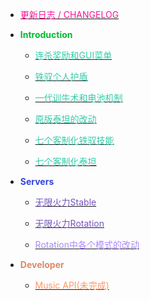 - [<font color="#FF1199">更新日志 / CHANGELOG</font>](changelog.md)

- <strong><font color="#00BB33">Introduction</font></strong>

  - [<font color="#33CCAA">连杀奖励和GUI菜单</font>](docs/killstreak.md)

  - [<font color="#33CCAA">铁驭个人护盾</font>](docs/pilotshield.md)

  - [<font color="#33CCAA">一代训牛术和电池机制</font>](docs/rodeo.md)

  - [<font color="#33CCAA">原版泰坦的改动</font>](docs/vanillatitan.md)

  - [<font color="#33CCAA">七个客制化铁驭技能</font>](docs/modifyskill.md)

  - [<font color="#33CCAA">七个客制化泰坦</font>](docs/modifytitan.md)

- <strong><font color="#3344DD">Servers</font></strong>

  - [<font color="#7755BB">无限火力Stable</font>](docs/stable.md)

  - [<font color="#7755BB">无限火力Rotation</font>](docs/rotation.md)

  - [<font color="#AA88FF">Rotation中各个模式的改动</font>](docs/mode_for_rotation.md)

- <strong><font color="#DD8866">Developer</font></strong>

  - [<font color="#FF9966">Music API(未完成)</font>](dev/musicapi.md)

<!--
  - [<font color="#33CCAA">关于关闭进游戏时的黑屏</font>](docs/stop_show_the_fking_docs.md)
  - [<font color="#AA88FF">Stable中各个模式的改动</font>](docs/mode_for_stable.md)
-->
